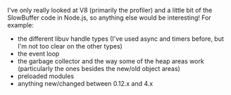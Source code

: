 I've only really looked at V8 (primarily the profiler) and a little bit of the SlowBuffer code in Node.js, so anything else would be interesting!
For example:
- the different libuv handle types (I've used async and timers before, but I'm not too clear on the other types)
- the event loop
- the garbage collector and the way some of the heap areas work (particularly the ones besides the new/old object areas)
- preloaded modules
- anything new/changed between 0.12.x and 4.x
